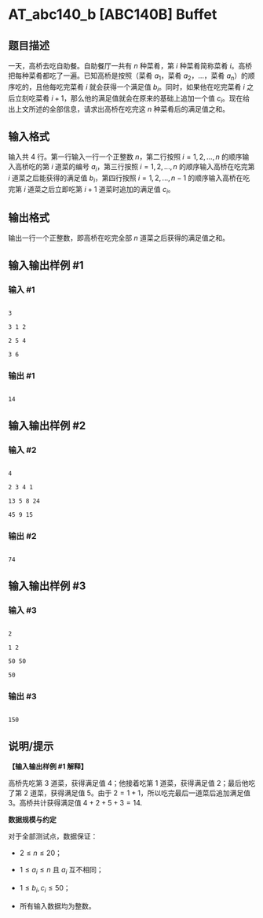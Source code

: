 # AT_abc140_b [ABC140B] Buffet

## 题目描述

一天，高桥去吃自助餐。自助餐厅一共有 $n$ 种菜肴，第 $i$ 种菜肴简称菜肴 $i$。高桥把每种菜肴都吃了一遍。已知高桥是按照（菜肴 $a_1$，菜肴 $a_2$，...，菜肴 $a_n$）的顺序吃的，且他每吃完菜肴 $i$ 就会获得一个满足值 $b_i$。同时，如果他在吃完菜肴 $i$ 之后立刻吃菜肴 $i+1$，那么他的满足值就会在原来的基础上追加一个值 $c_i$。现在给出上文所述的全部信息，请求出高桥在吃完这 $n$ 种菜肴后的满足值之和。

## 输入格式

输入共 $4$ 行。第一行输入一行一个正整数 $n$，第二行按照 $i=1,2,...,n$ 的顺序输入高桥吃的第 $i$ 道菜的编号 $a_i$，第三行按照 $i=1,2,...,n$ 的顺序输入高桥在吃完第 $i$ 道菜之后能获得的满足值 $b_i$，第四行按照 $i=1,2,...,n-1$ 的顺序输入高桥在吃完第 $i$ 道菜之后立即吃第 $i+1$ 道菜时追加的满足值 $c_i$。

## 输出格式

输出一行一个正整数，即高桥在吃完全部 $n$ 道菜之后获得的满足值之和。

## 输入输出样例 #1

### 输入 #1

```
3
3 1 2
2 5 4
3 6
```

### 输出 #1

```
14
```

## 输入输出样例 #2

### 输入 #2

```
4
2 3 4 1
13 5 8 24
45 9 15
```

### 输出 #2

```
74
```

## 输入输出样例 #3

### 输入 #3

```
2
1 2
50 50
50
```

### 输出 #3

```
150
```

## 说明/提示

**【输入输出样例 #1 解释】**

高桥先吃第 $3$ 道菜，获得满足值 $4$；他接着吃第 $1$ 道菜，获得满足值 $2$；最后他吃了第 $2$ 道菜，获得满足值 $5$。由于 $2=1+1$，所以吃完最后一道菜后追加满足值 $3$。高桥共计获得满足值 $4+2+5+3=14$.

**数据规模与约定**

对于全部测试点，数据保证：

- $2 \le n \le 20$；
- $1 \le a_i \le n$ 且 $a_i$ 互不相同；
- $1 \le b_i,c_i \le 50$；
- 所有输入数据均为整数。